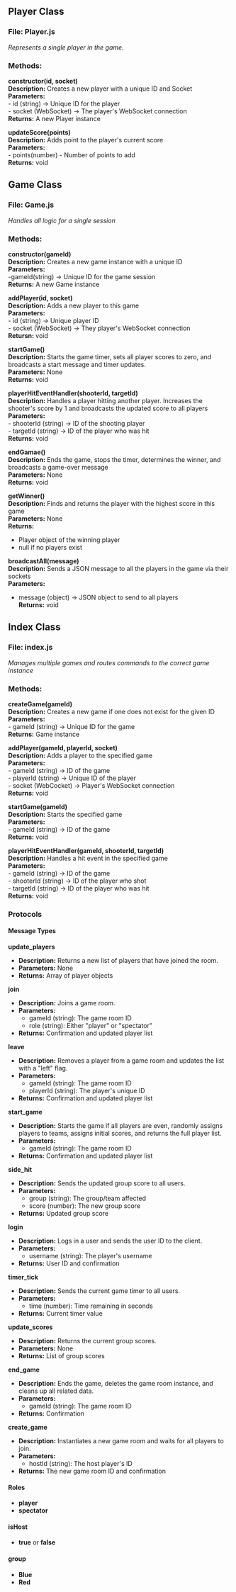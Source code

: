 ## Player Class
### File: Player.js
*Represents a single player in the game.*

### Methods:

**constructor(id, socket)**  
**Description:** Creates a new player with a unique ID and Socket  
**Parameters:**  
    - id (string) -> Unique ID for the player  
    - socket (WebSocket) -> The player's WebSocket connection  
**Returns:** A new Player instance  

**updateScore(points)**  
**Description:** Adds point to the player's current score  
**Parameters:**  
    - points(number) - Number of points to add  
**Returns:** void  


## Game Class  
### File: Game.js  
*Handles all logic for a single session*  

### Methods:

**constructor(gameId)**  
**Description:** Creates a new game instance with a unique ID  
**Parameters:**  
    -gameId(string) -> Unique ID for the game session  
**Returns:** A new Game instance  

**addPlayer(id, socket)**  
**Description:** Adds a new player to this game  
**Parameters:**  
    - id (string) -> Unique player ID  
    - socket (WebSocket) -> They player's WebSocket connection  
**Retursn:** void  

**startGame()**  
**Description:** Starts the game timer, sets all player scores to zero, and broadcasts a start message and timer updates.  
**Parameters:** None  
**Returns:** void  

**playerHitEventHandler(shooterId, targetId)**  
**Description:** Handles a player hitting another player. Increases the shooter's score by 1 and broadcasts the updated score to all players  
**Parameters:**  
    - shooterId (string) -> ID of the shooting player  
    - targetId (string) -> ID of the player who was hit  
**Returns:** void  

**endGamae()**  
**Description:** Ends the game, stops the timer, determines the winner, and broadcasts a game-over message  
**Parameters:** None  
**Returns:** void  

**getWinner()**  
**Description:** Finds and returns the player with the highest score in this game  
**Parameters:** None  
**Returns:**  
 - Player object of the winning player  
 - null if no players exist  

**broadcastAll(message)**  
**Description:** Sends a JSON message to all the players in the game via their sockets  
**Parameters:**  
 - message (object) -> JSON object to send to all players  
**Returns:** void  


## Index Class  
### File: index.js  
*Manages multiple games and routes commands to the correct game instance*  

### Methods:

**createGame(gameId)**  
**Description:** Creates a new game if one does not exist for the given ID  
**Parameters:**  
    - gameId (string) -> Unique ID for the game  
**Returns:** Game instance  

**addPlayer(gameId, playerId, socket)**  
**Description:** Adds a player to the specified game  
**Parameters:**  
    - gameId (string) -> ID of the game  
    - playerId (string) -> Unique ID of the player  
    - socket (WebCocket) -> Player's WebSocket connection  
**Returns:** void  

**startGame(gameId)**  
**Description:** Starts the specified game  
**Parameters:**  
    - gameId (string) -> ID of the game  
**Returns:** void  

**playerHitEventHandler(gameId, shooterId, targetId)**  
**Description:** Handles a hit event in the specified game  
**Parameters:**  
    - gameId (string) -> ID of the game  
    - shooterId (string) -> ID of the player who shot  
    - targetId (string) -> ID of the player who was hit  
**Returns:** void  

### Protocols

#### Message Types

**update_players**  
- **Description:** Returns a new list of players that have joined the room.  
- **Parameters:** None  
- **Returns:** Array of player objects  

**join**  
- **Description:** Joins a game room.  
- **Parameters:**  
    - gameId (string): The game room ID  
    - role (string): Either "player" or "spectator"  
- **Returns:** Confirmation and updated player list  

**leave**  
- **Description:** Removes a player from a game room and updates the list with a "left" flag.  
- **Parameters:**  
    - gameId (string): The game room ID  
    - playerId (string): The player's unique ID  
- **Returns:** Confirmation and updated player list  

**start_game**  
- **Description:** Starts the game if all players are even, randomly assigns players to teams, assigns initial scores, and returns the full player list.  
- **Parameters:**  
    - gameId (string): The game room ID  
- **Returns:** Confirmation and updated player list  

**side_hit**  
- **Description:** Sends the updated group score to all users.  
- **Parameters:**  
    - group (string): The group/team affected  
    - score (number): The new group score  
- **Returns:** Updated group score  

**login**  
- **Description:** Logs in a user and sends the user ID to the client.  
- **Parameters:**  
    - username (string): The player's username  
- **Returns:** User ID and confirmation  

**timer_tick**  
- **Description:** Sends the current game timer to all users.  
- **Parameters:**  
    - time (number): Time remaining in seconds  
- **Returns:** Current timer value  

**update_scores**  
- **Description:** Returns the current group scores.  
- **Parameters:** None  
- **Returns:** List of group scores  

**end_game**  
- **Description:** Ends the game, deletes the game room instance, and cleans up all related data.  
- **Parameters:**  
    - gameId (string): The game room ID  
- **Returns:** Confirmation  

**create_game**  
- **Description:** Instantiates a new game room and waits for all players to join.  
- **Parameters:**  
    - hostId (string): The host player's ID  
- **Returns:** The new game room ID and confirmation  

#### Roles

- **player**
- **spectator**

#### isHost

- **true** or **false**

#### group

- **Blue**
- **Red**